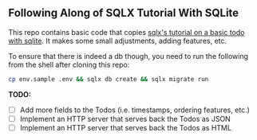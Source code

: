 ## Following Along of SQLX Tutorial With SQLite

This repo contains basic code that copies [sqlx's tutorial on a basic todo with
sqlite](https://github.com/launchbadge/sqlx/tree/main/examples/sqlite/todos). It
makes some small adjustments, adding features, etc.

To ensure that there is indeed a db though, you need to run the following from
the shell after cloning this repo:

```sh
cp env.sample .env && sqlx db create && sqlx migrate run
```

**TODO:**

- [ ] Add more fields to the Todos (i.e. timestamps, ordering features, etc.)
- [ ] Implement an HTTP server that serves back the Todos as JSON
- [ ] Implement an HTTP server that serves back the Todos as HTML
